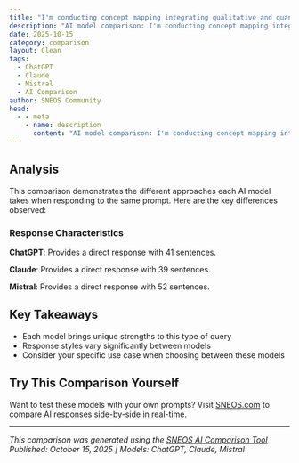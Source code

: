 ```yaml
---
title: "I'm conducting concept mapping integrating qualitative and quantitative data. Help me: 1) Generate ideas through qualitative brainstorming"
description: "AI model comparison: I'm conducting concept mapping integrating qualitative and quantitative data. Help me: 1) Generate i..."
date: 2025-10-15
category: comparison
layout: Clean
tags:
  - ChatGPT
  - Claude
  - Mistral
  - AI Comparison
author: SNEOS Community
head:
  - - meta
    - name: description
      content: "AI model comparison: I'm conducting concept mapping integrating qualitative and quantitative data. Help me: 1) Generate ideas through qualita..."
---
```


<ChatComparison
  title="I'm conducting concept mapping integrating qualitative and quantitative data. Help me: 1) Generate ideas through qualitative brainstorming"
  prompt="I'm conducting concept mapping integrating qualitative and quantitative data. Help me: 1) Generate ideas through qualitative brainstorming"
  :responses='{"ChatGPT": "Certainly! Here\u0027s a structured approach to brainstorming ideas qualitatively that you can use for your concept mapping.\n\n### 1. **Define Your Core Topic**\nStart with a clear understanding of the core topic or theme you want to explore.\n\n### 2. **Identify Key Themes or Categories**\nBreak down your core topic into several key themes or categories that are relevant. For instance:\n\n- **Experiences**: In what ways do people interact with the topic?\n- **Perceptions**: What attitudes and beliefs do individuals hold?\n- **Outcomes**: What are the effects of the topic on individuals or groups?\n- **Challenges**: What barriers or difficulties are associated with the topic?\n- **Solutions**: What approaches or methods exist for addressing these challenges?\n- **Stakeholders**: Who are the individuals or groups affected by or involved in the topic?\n\n### 3. **Engage in Open-Ended Brainstorming**\nHold a brainstorming session with individuals or groups familiar with the topic. Use open-ended questions to guide the discussion. Some prompts might include:\n\n- **What personal experiences do you have related to this topic?**\n- **Can you describe any challenges you have faced regarding this issue?**\n- **What solutions or strategies have you seen work well?**\n- **How do different groups perceive or engage with this topic?**\n\n### 4. **Use Qualitative Data Sources**\n- **Interviews and Focus Groups**: Gather narratives, stories, and personal insights.\n- **Surveys**: Open-ended survey questions can elicit qualitative responses.\n- **Literature Review**: Review existing qualitative research, case studies, and articles that discuss your topic.\n\n### 5. **Cluster Themes and Ideas**\nAs you collect responses, start to cluster related ideas or themes. Use tools like sticky notes, mind mapping software, or physical whiteboards to visualize connections.\n\n### 6. **Highlight Key Insights**\nFrom the clustered themes, extract key insights or notable quotes that encapsulate the essence of each idea. This could help in identifying themes for quantitative components as well.\n\n### 7. **Iterate and Refine**\nRepeat the brainstorming process if needed, refining your ideas based on new insights or feedback.\n\n### Example Themes for Qualitative Brainstorming\nLet\u2019s say your core topic is \u201CCommunity Health.\u201D\n- **Experiences**: Share personal stories about healthcare accessibility.\n- **Perceptions**: Discuss what \u0022health\u0022 means to different demographics.\n- **Outcomes**: Focus on mental health impacts in various communities.\n- **Challenges**: Identify barriers to healthcare access (transportation, cost).\n- **Solutions**: Explore successful community initiatives or programs.\n- **Stakeholders**: Identify local organizations, healthcare providers, and community leaders.\n\n### Conclusion\nUse these brainstorming techniques to generate diverse qualitative insights that can inform your concept mapping process. This conceptual base can then be integrated with quantitative data to create a comprehensive understanding of your topic. Would you like to go into a specific area or topic in more detail?", "Claude": "# Concept Mapping: Qualitative Brainstorming Guide\n\nI\u0027ll help you generate rich qualitative ideas for your concept map. Let me guide you through several brainstorming approaches:\n\n## 1. **Central Concept Identification**\n\n**Start here:**\n- What is your main research question or topic?\n- What phenomenon are you trying to understand?\n- What problem are you addressing?\n\n## 2. **Free Association Technique**\n\n**Process:**\n- Write your central concept in the middle\n- Spend 10-15 minutes writing EVERY related idea that comes to mind\n- Don\u0027t filter or judge\u2014capture everything\n- Use trigger questions:\n  - What causes this?\n  - What are the consequences?\n  - Who is involved?\n  - Where does this occur?\n  - When is this relevant?\n  - How does this work?\n\n## 3. **Stakeholder Perspectives**\n\n**Identify different viewpoints:**\n- Who experiences this concept?\n- Who influences it?\n- Who is affected by it?\n- What would each stakeholder say is important?\n\n## 4. **Dimensional Analysis**\n\n**Explore different dimensions:**\n- **Temporal**: Past, present, future aspects\n- **Spatial**: Local, regional, global levels\n- **Social**: Individual, group, organizational, societal\n- **Process**: Inputs \u2192 Activities \u2192 Outputs \u2192 Outcomes\n\n## 5. **Literature \u0026 Experience Mining**\n\n**Sources for ideas:**\n- Key themes from literature reviews\n- Findings from previous studies\n- Personal/professional observations\n- Expert interviews or consultations\n- Field notes or documentation\n\n## 6. **The \u00225 Whys\u0022 Technique**\n\n**Dig deeper:**\n- State your concept\n- Ask \u0022Why is this important?\u0022 (5 times)\n- Each answer generates new sub-concepts\n\n## 7. **Contrasting \u0026 Comparing**\n\n**Generate ideas through opposition:**\n- What is this NOT?\n- What\u0027s the opposite?\n- What are alternative explanations?\n- What competing theories exist?\n\n## 8. **SCAMPER Method**\n\nApply these prompts to your central concept:\n- **S**ubstitute: What can be replaced?\n- **C**ombine: What can be merged?\n- **A**dapt: What can be adjusted?\n- **M**odify: What can be changed?\n- **P**ut to other uses: What new applications?\n- **E**liminate: What can be removed?\n- **R**everse: What can be flipped?\n\n## 9. **Organizing Initial Ideas**\n\n**Group your brainstormed ideas into:**\n- **Antecedents** (what comes before)\n- **Attributes** (characteristics/properties)\n- **Consequences** (outcomes/effects)\n- **Contexts** (conditions/settings)\n- **Mechanisms** (how it works)\n- **Relationships** (connections between concepts)\n\n---\n\n## Quick Template to Get Started:\n\n\u0060\u0060\u0060\nCENTRAL CONCEPT: [Your topic]\n\nANTECEDENTS (Causes/Precursors):\n- \n- \n- \n\nCORE ATTRIBUTES (Key characteristics):\n- \n- \n- \n\nCONSEQUENCES (Effects/Outcomes):\n- \n- \n- \n\nRELATED CONCEPTS:\n- \n- \n- \n\nCONTEXTUAL FACTORS:\n- \n- \n- \n\u0060\u0060\u0060\n\n---\n\n**Would you like to:**\n- Share your central concept so I can help generate specific ideas?\n- Move to organizing these ideas into clusters?\n- Discuss how to prepare these qualitative concepts for quantitative integration?\n\nWhat\u0027s your research topic or central concept?", "Mistral": "Concept mapping that integrates qualitative and quantitative data can be a powerful tool for understanding complex issues. Here\u2019s a step-by-step guide to help you generate ideas through qualitative brainstorming:\n\n### Step 1: Define the Focus Question\nStart by clearly defining the focus question or problem statement. This will guide your brainstorming session and ensure that all ideas are relevant.\n\n### Step 2: Assemble a Diverse Group\nGather a diverse group of stakeholders, including experts, practitioners, and those directly affected by the issue. Diversity in perspectives can lead to richer and more comprehensive ideas.\n\n### Step 3: Set Ground Rules\nEstablish ground rules for the brainstorming session to ensure a productive and respectful environment. Common rules include:\n- No criticism of ideas during the brainstorming phase.\n- Encourage wild ideas.\n- Build on the ideas of others.\n- Stay focused on the topic.\n- Ensure everyone has a chance to contribute.\n\n### Step 4: Use Brainstorming Techniques\nEmploy various brainstorming techniques to stimulate creative thinking:\n\n#### 1. **Free Association**\n- Allow participants to freely associate ideas without any constraints.\n- Write down all ideas, no matter how unconventional.\n\n#### 2. **Mind Mapping**\n- Start with the focus question in the center of a large sheet of paper.\n- Branch out with related ideas and sub-ideas.\n- Use different colors or symbols to categorize ideas.\n\n#### 3. **SCAMPER Model**\n- **S**ubstitute: What can be changed?\n- **C**ombine: What can be combined?\n- **A**dapt: What can be adapted?\n- **M**odify: What can be modified?\n- **P**ut to another use: What else can it be used for?\n- **E**liminate: What can be removed?\n- **R**earrange: What can be rearranged?\n\n#### 4. **Role-Playing**\n- Have participants take on different roles or perspectives (e.g., a customer, a manager, a policy-maker) to generate ideas from various viewpoints.\n\n#### 5. **Storyboarding**\n- Create a visual narrative or sequence of events related to the focus question.\n- Use drawings, diagrams, or written descriptions to illustrate the story.\n\n### Step 5: Capture and Organize Ideas\n- Use sticky notes, whiteboards, or digital tools to capture all ideas.\n- Organize ideas into categories or themes as they emerge.\n- Ensure that all ideas are documented clearly and comprehensively.\n\n### Step 6: Refine and Prioritize\n- After the brainstorming session, review all ideas.\n- Refine and combine similar ideas.\n- Prioritize ideas based on their relevance, feasibility, and potential impact.\n\n### Step 7: Integrate with Quantitative Data\n- Once you have a comprehensive list of ideas, integrate them with quantitative data.\n- Use the qualitative insights to inform the interpretation of quantitative data.\n- Look for patterns, correlations, and discrepancies between the qualitative and quantitative findings.\n\n### Step 8: Create the Concept Map\n- Use the refined and prioritized ideas to create a concept map.\n- Start with the focus question at the center.\n- Branch out with major themes or categories.\n- Connect related ideas with lines or arrows to show relationships.\n- Use different colors or shapes to distinguish between qualitative and quantitative data points.\n\n### Step 9: Review and Validate\n- Review the concept map with stakeholders to ensure it accurately represents their ideas and the data.\n- Validate the map through additional research or feedback sessions.\n\n### Step 10: Implement and Monitor\n- Use the concept map to guide decision-making, planning, and implementation.\n- Monitor the outcomes and adjust the map as needed based on new data or insights.\n\nBy following these steps, you can effectively generate ideas through qualitative brainstorming and integrate them with quantitative data to create a comprehensive concept map."}' published-date="{DateTime.UtcNow:HH:mm}"
/>

## Analysis

This comparison demonstrates the different approaches each AI model takes when responding to the same prompt. Here are the key differences observed:

### Response Characteristics

**ChatGPT**: Provides a direct response with 41 sentences. 

**Claude**: Provides a direct response with 39 sentences. 

**Mistral**: Provides a direct response with 52 sentences. 

## Key Takeaways

- Each model brings unique strengths to this type of query
- Response styles vary significantly between models
- Consider your specific use case when choosing between these models

## Try This Comparison Yourself

Want to test these models with your own prompts? Visit [SNEOS.com](https://sneos.com) to compare AI responses side-by-side in real-time.

---

*This comparison was generated using the [SNEOS AI Comparison Tool](https://sneos.com)*
*Published: October 15, 2025 | Models: ChatGPT, Claude, Mistral*
